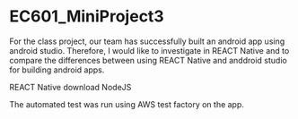 # EC601_MiniProject3

For the class project, our team has successfully built an android app using android studio. Therefore, I would like to investigate in REACT Native and to compare the differences between using REACT Native and anddroid studio for building android apps. 

REACT Native
download NodeJS


The automated test was run using AWS test factory on the app. 
